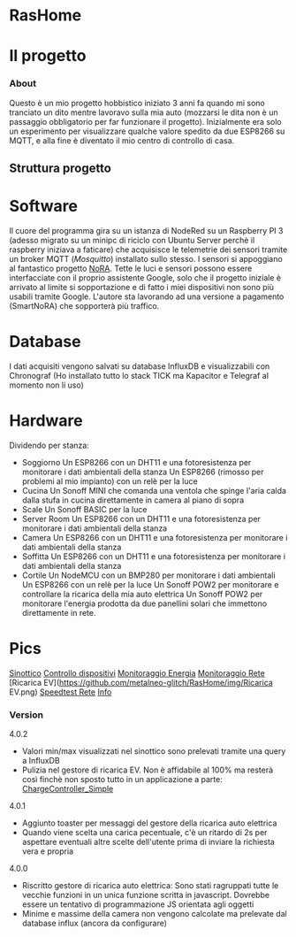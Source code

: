 RasHome
=======
# Il progetto
### About
Questo è un mio progetto hobbistico iniziato 3 anni fa quando mi sono tranciato un dito mentre lavoravo sulla mia auto (mozzarsi le dita non è un passaggio obbligatorio per far funzionare il progetto).
Inizialmente era solo un esperimento per visualizzare qualche valore spedito da due ESP8266 su MQTT, e alla fine è diventato il mio centro di controllo di casa.
## Struttura progetto
# Software
Il cuore del programma gira su un istanza di NodeRed su un Raspberry PI 3 (adesso migrato su un minipc di riciclo con Ubuntu Server perchè il raspberry iniziava a faticare) che acquisisce le telemetrie dei sensori tramite un broker MQTT (*Mosquitto*) installato sullo stesso.
I sensori si appoggiano al fantastico progetto [NoRA](https://github.com/andrei-tatar/node-red-contrib-nora). Tette le luci e sensori possono essere interfacciate con il proprio assistente Google, solo che il progetto iniziale è arrivato al limite si sopportazione e di fatto i miei dispositivi non sono più usabili tramite Google. L'autore sta lavorando ad una versione a pagamento (SmartNoRA) che sopporterà più traffico.
# Database
I dati acquisiti vengono salvati su database InfluxDB e visualizzabili con Chronograf (Ho installato tutto lo stack TICK ma Kapacitor e Telegraf al momento non li uso)

# Hardware
Dividendo per stanza:
* Soggiorno
Un ESP8266 con un DHT11 e una fotoresistenza per monitorare i dati ambientali della stanza
Un ESP8266 (rimosso per problemi al mio impianto) con un relè per la luce
* Cucina
Un Sonoff MINI che comanda una ventola che spinge l'aria calda dalla stufa in cucina direttamente in camera al piano di sopra
* Scale
Un Sonoff BASIC per la luce
* Server Room
Un ESP8266 con un DHT11 e una fotoresistenza per monitorare i dati ambientali della stanza
* Camera
Un ESP8266 con un DHT11 e una fotoresistenza per monitorare i dati ambientali della stanza
* Soffitta
Un ESP8266 con un DHT11 e una fotoresistenza per monitorare i dati ambientali della stanza
* Cortile
Un NodeMCU con un BMP280 per monitorare i dati ambientali
Un ESP8266 con un relè per la luce
Un Sonoff POW2 per monitorare e controllare la ricarica della mia auto elettrica
Un Sonoff POW2 per monitorare l'energia prodotta da due panellini solari che immettono direttamente in rete.

# Pics
[Sinottico](https://github.com/metalneo-glitch/RasHome/img/Sinottico.png)
[Controllo dispositivi](https://github.com/metalneo-glitch/RasHome/img/Dispositivi.png)
[Monitoraggio Energia](https://github.com/metalneo-glitch/RasHome/img/Energia.png)
[Monitoraggio Rete](https://github.com/metalneo-glitch/RasHome/img/Network.png)
[Ricarica EV](https://github.com/metalneo-glitch/RasHome/img/Ricarica EV.png)
[Speedtest Rete](https://github.com/metalneo-glitch/RasHome/img/Speedtest.png)
[Info](https://github.com/metalneo-glitch/RasHome/img/About.png)
### Version
4.0.2
+ Valori min/max visualizzati nel sinottico sono prelevati tramite una query a InfluxDB
+ Pulizia nel gestore di ricarica EV. Non è affidabile al 100% ma resterà così finchè non sposto tutto in un applicazione a parte: [ChargeController_Simple](https://github.com/metalneo-glitch/ChargeController_Simple)

4.0.1
+ Aggiunto toaster per messaggi del gestore della ricarica auto elettrica
+ Quando viene scelta una carica pecentuale, c'è un ritardo di 2s per aspettare eventuali altre scelte dell'utente prima di inviare la richiesta vera e propria

4.0.0
+ Riscritto gestore di ricarica auto elettrica: Sono stati ragruppati tutte le vecchie funzioni in un unica funzione scritta in javascript. Dovrebbe essere un tentativo di programmazione JS orientata agli oggetti
+ Minime e massime della camera non vengono calcolate ma prelevate dal database influx (ancora da configurare)